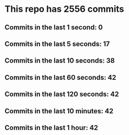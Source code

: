 # This repo has 2556 commits

## Commits in the last 1 second: 0
## Commits in the last 5 seconds: 17
## Commits in the last 10 seconds: 38
## Commits in the last 60 seconds: 42
## Commits in the last 120 seconds: 42
## Commits in the last 10 minutes: 42
## Commits in the last 1 hour: 42
